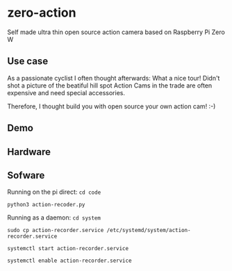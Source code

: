 # zero-action
Self made ultra thin open source action camera based on Raspberry Pi Zero W

## Use case
As a passionate cyclist I often thought afterwards: What a nice tour! Didn't shot a picture of the beatiful hill spot
Action Cams in the trade are often expensive and need special accessories. 

Therefore, I thought build you with open source your own action cam! :-)

## Demo

## Hardware

## Sofware
Running on the pi direct:
`cd code`

`python3 action-recoder.py`

Running as a daemon:
`cd system`

`sudo cp action-recorder.service /etc/systemd/system/action-recorder.service`

`systemctl start action-recorder.service`

`systemctl enable action-recorder.service`
